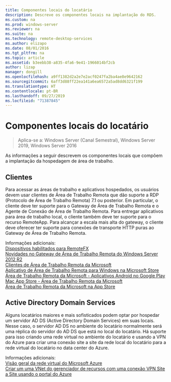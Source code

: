 ```yaml
---
title: Componentes locais do locatário
description: Descreve os componentes locais na implantação do RDS.
ms.custom: na
ms.prod: windows-server
ms.reviewer: na
ms.suite: na
ms.technology: remote-desktop-services
ms.author: elizapo
ms.date: 08/01/2016
ms.tgt_pltfrm: na
ms.topic: article
ms.assetid: b3eebb38-a835-4fa6-9e41-1966014bf2cb
author: lizap
manager: dongill
ms.openlocfilehash: a9ff1382d2a2e7e2acf0247fa2ba4ae8e9642162
ms.sourcegitcommit: 6aff3d88ff22ea141a6ea6572a5ad8dd6321f199
ms.translationtype: HT
ms.contentlocale: pt-BR
ms.lasthandoff: 09/27/2019
ms.locfileid: "71387845"
---
```

# <a name="tenant-on-premises-components"></a>Componentes locais do locatário

>Aplica-se a: Windows Server (Canal Semestral), Windows Server 2019, Windows Server 2016

As informações a seguir descrevem os componentes locais que compõem a implantação da hospedagem de área de trabalho.  
  
##  <a name="clients"></a>Clientes  
Para acessar as áreas de trabalho e aplicativos hospedados, os usuários devem usar clientes de Área de Trabalho Remota que dão suporte a RDP (Protocolo de Área de Trabalho Remota) 7.1 ou posterior. Em particular, o cliente deve ter suporte para o Gateway de Área de Trabalho Remota e o Agente de Conexão de Área de Trabalho Remota. Para entregar aplicativos para área de trabalho local, o cliente também deve ter suporte para o recurso RemoteApp. Para alcançar a escala mais alta do gateway, o cliente deve oferecer ter suporte para conexões de transporte HTTP puras ao Gateway de Área de Trabalho Remota.  
  
Informações adicionais:  
[Dispositivos habilitados para RemoteFX](https://social.technet.microsoft.com/wiki/contents/articles/14534.remotefx-enabled-devices.aspx)  
[Novidades no Gateway de Área de Trabalho Remota do Windows Server 2012 R2](https://blogs.technet.microsoft.com/enterprisemobility/2013/03/14/whats-new-in-windows-server-2012-remote-desktop-gateway/#transport)  
[Clientes de Área de Trabalho Remota da Microsoft](https://technet.microsoft.com/library/dn473009.aspx)  
[Aplicativo de Área de Trabalho Remota para Windows na Microsoft Store](https://apps.microsoft.com/windows/app/remote-desktop/051f560e-5e9b-4dad-8b2e-fa5e0b05a480)  
[Área de Trabalho Remota da Microsoft - Aplicativos Android no Google Play](https://play.google.com/store/apps/details?id=com.microsoft.rdc.android)  
[Mac App Store - Área de Trabalho Remota da Microsoft](https://itunes.apple.com/app/microsoft-remote-desktop/id715768417?mt=12)  
[Área de Trabalho Remota da Microsoft na App Store](https://itunes.apple.com/app/microsoft-remote-desktop/id714464092?mt=8)  
  
##  <a name="active-directory-domain-services"></a>Active Directory Domain Services  
Alguns locatários maiores e mais sofisticados podem optar por hospedar um servidor AD DS (Active Directory Domain Services) em suas locais. Nesse caso, o servidor AD DS no ambiente do locatário normalmente será uma réplica do servidor do AD DS que está no local do locatário. Há suporte para isso criando uma rede virtual no ambiente do locatário e usando a VPN do Azure para criar uma conexão site a site da rede local do locatário para a rede virtual do locatário no data center do Azure.  
  
Informações adicionais:  
[Visão geral da rede virtual do Microsoft Azure](https://azure.microsoft.com/documentation/articles/virtual-networks-overview/)  
[Criar um uma VNet do gerenciador de recursos com uma conexão VPN Site a Site usando o portal do Azure](https://azure.microsoft.com/documentation/articles/vpn-gateway-howto-site-to-site-resource-manager-portal/)  


